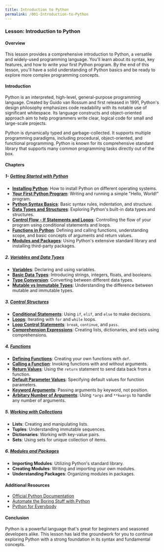 ```yaml
---
title: Introduction to Python
permalink: /001-Introduction-to-Python
---
```


### Lesson: Introduction to Python

#### Overview
This lesson provides a comprehensive introduction to Python, a versatile and widely-used programming language. You'll learn about its syntax, key features, and how to write your first Python program. By the end of this lesson, you'll have a solid understanding of Python basics and be ready to explore more complex programming concepts.

#### Introduction
Python is an interpreted, high-level, general-purpose programming language. Created by Guido van Rossum and first released in 1991, Python's design philosophy emphasizes code readability with its notable use of significant whitespace. Its language constructs and object-oriented approach aim to help programmers write clear, logical code for small and large-scale projects.

Python is dynamically typed and garbage-collected. It supports multiple programming paradigms, including procedural, object-oriented, and functional programming. Python is known for its comprehensive standard library that supports many common programming tasks directly out of the box.

#### Chapters

##### 1- **[Getting Started with Python](/001-1-Getting-Started-with-Python)**
   - **[Installing Python](/001-1-Getting-Started-with-Python#Chapter%201:%20Installing%20Python)**: How to install Python on different operating systems.
   - **[Your First Python Program](/001-1-2-Your-First-Python-Program)**: Writing and running a simple "Hello, World!" program.
   - **[Python Syntax Basics](/001-1-3-Python-Syntax-Basics)**: Basic syntax rules, indentation, and structure.
   - **[Data Types and Structures](/001-1-4-Data-Types-and-Structures)**: Exploring Python's built-in data types and structures.
   - **[Control Flow - If Statements and Loops](/001-1-5-Control-Flow---If-Statements-and-Loops)**: Controlling the flow of your program using conditional statements and loops.
   - **[Functions in Python](/001-1-6-Functions-in-Python)**: Defining and calling functions, understanding scope, and basic concepts of arguments and return values.
   - **[Modules and Packages](/001-1-7-Modules-and-Packages)**: Using Python's extensive standard library and installing third-party packages.

##### 2. **[Variables and Data Types](/001-2-Variables-and-Data-Types)**
   - **[Variables](/001-2-Variables-and-Data-Types#Variables)**: Declaring and using variables.
   - **[Basic Data Types](/001-2-Variables-and-Data-Types#Basic%20Data%20Types)**: Introducing strings, integers, floats, and booleans.
   - **[Type Conversion](/001-2-Variables-and-Data-Types#Type%20Conversion)**: Converting between different data types.
   - **[Mutable vs Immutable Types](/001-2-Variables-and-Data-Types#Mutable%20vs%20Immutable%20Types)**: Understanding the difference between mutable and immutable types.

##### 3. **[Control Structures](/001-3-Control-Structures)**
   - **[Conditional Statements](/001-3-Control-Structures#Conditional%20Statements%20(`if`,%20`elif`,%20`else`))**: Using `if`, `elif`, and `else` to make decisions.
   - **[Loops](/001-3-Control-Structures#Loops)**: Iterating with `for` and `while` loops.
   - **[Loop Control Statements](/001-3-Control-Structures#Loop%20Control%20Statements)**: `break`, `continue`, and `pass`.
   - **[Comprehension Expressions](/001-3-Control-Structures#Comprehension%20Expressions)**: Creating lists, dictionaries, and sets using comprehensions.

##### 4. **[Functions](/001-4-Functions)**
   - **[Defining Functions](/001-4-Functions#Defining%20Functions)**: Creating your own functions with `def`.
   - **[Calling a Function](/001-4-Functions#Calling%20a%20Function)**: Invoking functions with and without arguments.
   - **[Return Values](/001-4-Functions#Return%20Values)**: Using the `return` statement to send data back from a function.
   - **[Default Parameter Values](/001-4-Functions#Default%20Parameter%20Values)**: Specifying default values for function parameters.
   - **[Keyword Arguments](/001-4-Functions#Keyword%20Arguments)**: Passing arguments by keyword, not position.
   - **[Arbitary Number of Arguments](/001-4-Functions#Arbitrary%20Number%20of%20Arguments)**: Using `*args` and `**kwargs` to handle any number of arguments.

##### 5. **[Working with Collections](/001-5-Working-with-Collections)**
   - **Lists**: Creating and manipulating lists.
   - **Tuples**: Understanding immutable sequences.
   - **Dictionaries**: Working with key-value pairs.
   - **Sets**: Using sets for unique collection of items.

##### 6. **[Modules and Packages](/001-6-Modules-and-Packages)**
   - **Importing Modules**: Utilizing Python's standard library.
   - **Creating Modules**: Writing and importing your own modules.
   - **Understanding Packages**: Organizing modules in packages.

#### Additional Resources
- [Official Python Documentation](https://docs.python.org/3/)
- [Automate the Boring Stuff with Python](https://automatetheboringstuff.com/)
- [Python for Everybody](https://www.py4e.com/)

#### Conclusion
Python is a powerful language that's great for beginners and seasoned developers alike. This lesson has laid the groundwork for you to continue exploring Python with a strong foundation in its syntax and fundamental concepts.
